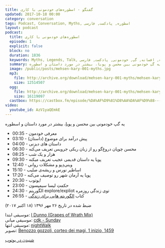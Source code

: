 ```yaml
---
title: گفتگو - اسطوره‌های خودمونی با کاری
updated: 2017-10-18 00:00
category: conversation
tags: Podcast, Conversation, Myths, اسطوره, پادکست, فارسی
layout: podcast
podcast:
  title: اسطوره‌های خودمونی با کاری
  episode: 1
  explicit: false
  block: no
  duration: 1836
  keywords: Myths, Legends, Talk, اسطوره, افسانه, گپ, خودمونی, پادکست, فارسی
  summary: یه گپ خودمونی بین محسن و پویا، بیشتر در مورد داستان و اسطوره
  image: /public/posts/mehsen-kary-001-myths.jpg
  mp3:
    file: http://archive.org/download/mehsen-kary-001-myths/mehsen-kary-001-myths.mp3
    size: 12514507
  ogg:
    file: http://archive.org/download/mehsen-kary-001-myths/mehsen-kary-001-myths.ogg
    size: 16119097
  castbox: https://castbox.fm/episode/%DA%AF%D9%81%D8%AA%DA%AF%D9%88---%D8%A7%D8%B3%D8%B7%D9%88%D8%B1%D9%87%E2%80%8C%D9%87%D8%A7%DB%8C-%D8%AE%D9%88%D8%AF%D9%85%D9%88%D9%86%DB%8C-%D8%A8%D8%A7-%DA%A9%D8%A7%D8%B1%DB%8C-id2452890-id201583049
video:
  youtube_id: AzV1yaQEmkE
---
```

یه گپ خودمونی بین محسن و [پویا](https://kary.us)، بیشتر در مورد داستان و اسطوره

* 00:35 - معرفی خودمون
* 03:10 - پیش درآمد برای موضوع (داستان)
* 04:00 - داستان های دیزنی
* 06:30 - محسن چوپان دروغ‌گو رو از زبان ریکی جرویس تعریف می‌کنه
* 08:25 - هزار و یک شب
* 09:30 - پویا یه داستان قدیمی عجیب تعریف میکنه
* 12:40 - وینی‌دِپو و مشکلات روانی
* 15:10 - اساطیر نورس و ریشه‌ی صلیب
* 17:20 - پویا یه آرمان شهر رو توصیف می‌کنه
* 20:30 - یوتوب!
* 23:00 - حکمتِ لیسا سیمپسون
* 24:30 - الگوریتم explore/expliot توی زندگی روزمره
* 26:55 - کتاب [الگوریتم هایی برای زندگی](https://mehsen.ir/buy/toliveby)

ضبط شده در تاریخ ۲۶ مهر ۱۳۹۶ (۱۸ اکتبر ۲۰۱۷)

موسیقی ابتدا: [I Dunno (Grapes of Wrath Mix)](http://ccmixter.org/files/jlbrock44/56346)  
موسیقی میانی: [cdk - Sunday](http://ccmixter.org/files/cdk/53755)  
موسیقی انتها: [nightWalk](http://ccmixter.org/files/airtone/56520)  
تصویر: [Benozzo gozzoli, corteo dei magi, 1 inizio, 1459](https://commons.wikimedia.org/wiki/File:Benozzo_gozzoli,_corteo_dei_magi,_1_inizio,_1459,_16.JPG)

[شنیدن در یوتوب](https://www.youtube.com/watch?v=AzV1yaQEmkE)

